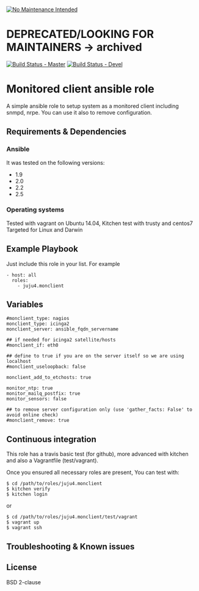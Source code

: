 [![No Maintenance Intended](http://unmaintained.tech/badge.svg)](http://unmaintained.tech/)
# DEPRECATED/LOOKING FOR MAINTAINERS -> archived

[![Build Status - Master](https://travis-ci.com/juju4/ansible-monclient.svg?branch=master)](https://travis-ci.com/juju4/ansible-monclient)
[![Build Status - Devel](https://travis-ci.com/juju4/ansible-monclient.svg?branch=devel)](https://travis-ci.com/juju4/ansible-monclient/branches)
# Monitored client ansible role

A simple ansible role to setup system as a monitored client including snmpd, nrpe.
You can use it also to remove configuration.

## Requirements & Dependencies

### Ansible
It was tested on the following versions:
 * 1.9
 * 2.0
 * 2.2
 * 2.5

### Operating systems

Tested with vagrant on Ubuntu 14.04, Kitchen test with trusty and centos7
Targeted for Linux and Darwin

## Example Playbook

Just include this role in your list.
For example

```
- host: all
  roles:
    - juju4.monclient
```

## Variables

```
#monclient_type: nagios
monclient_type: icinga2
monclient_server: ansible_fqdn_servername

## if needed for icinga2 satellite/hosts
#monclient_if: eth0

## define to true if you are on the server itself so we are using localhost
#monclient_useloopback: false

monclient_add_to_etchosts: true

monitor_ntp: true
monitor_mailq_postfix: true
monitor_sensors: false

## to remove server configuration only (use 'gather_facts: False' to avoid online check)
#monclient_remove: true
```

## Continuous integration

This role has a travis basic test (for github), more advanced with kitchen and also a Vagrantfile (test/vagrant).

Once you ensured all necessary roles are present, You can test with:
```
$ cd /path/to/roles/juju4.monclient
$ kitchen verify
$ kitchen login
```
or
```
$ cd /path/to/roles/juju4.monclient/test/vagrant
$ vagrant up
$ vagrant ssh
```

## Troubleshooting & Known issues


## License

BSD 2-clause


